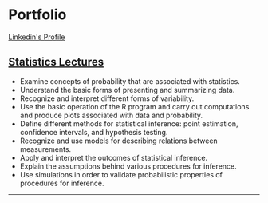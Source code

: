 # Portfolio

[Linkedin's Profile](www.linkedin.com/in/eddyk1)

## [Statistics Lectures](https://github.com/EddyKambohTW/Statistics-Lectures)

- Examine concepts of probability that are associated with statistics.
- Understand the basic forms of presenting and summarizing data.
- Recognize and interpret different forms of variability.
- Use the basic operation of the R program and carry out computations and produce plots associated with data and probability.
- Define different methods for statistical inference: point estimation, confidence intervals, and hypothesis testing.
- Recognize and use models for describing relations between measurements.
- Apply and interpret the outcomes of statistical inference.
- Explain the assumptions behind various procedures for inference.
- Use simulations in order to validate probabilistic properties of procedures for inference.

---
